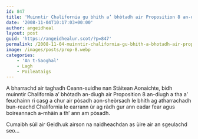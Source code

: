 ```yaml
---
id: 847
title: 'Muinntir Chalifornia gu bhith a’ bhòtadh air Proposition 8 an-diugh'
date: '2008-11-04T10:17:03+00:00'
author: angeidheal
layout: post
guid: 'https://angeidhealur.scot/?p=847'
permalink: /2008-11-04-muinntir-chalifornia-gu-bhith-a-bhotadh-air-proposition-8-an-diugh/
image: /images/posts/prop-8.webp
categories:
    - 'An t-Saoghal'
    - Lagh
    - Poileataigs
---
```


A bharrachd air taghadh Ceann-suidhe nan Stàitean Aonaichte, bidh muinntir Chalifornia a’ bhòtadh an-diugh air Proposition 8 an-diugh a tha a’ feuchainn ri casg a chur air pòsadh aon-sheòrsach le bhith ag atharrachadh bun-reachd Chalifornia le earrann ùr ag ràdh gur ann eadar fear agus boireannach a-mhàin a th’ ann am pòsadh.

Cumaibh sùil air Geidh.uk airson na naidheachdan as ùire air an sgeulachd seo…
